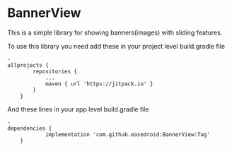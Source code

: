 # BannerView
This is a simple library for showing banners(images) with sliding features.



To use this library you need add these in your project level build.gradle file
    
    -
    allprojects {
     		repositories {
     			...
     			maven { url 'https://jitpack.io' }
     		}
     	}

And these lines in your app level build.gradle file

    -
    dependencies {
    	        implementation 'com.github.easedroid:BannerView:Tag'
    	}